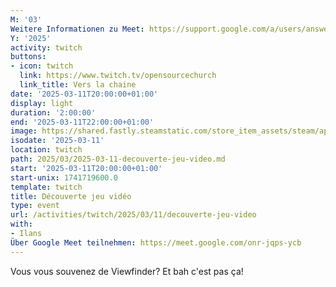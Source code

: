 ```yaml
---
M: '03'
Weitere Informationen zu Meet: https://support.google.com/a/users/answer/9282720
Y: '2025'
activity: twitch
buttons:
- icon: twitch
  link: https://www.twitch.tv/opensourcechurch
  link_title: Vers la chaine
date: '2025-03-11T20:00:00+01:00'
display: light
duration: '2:00:00'
end: '2025-03-11T22:00:00+01:00'
image: https://shared.fastly.steamstatic.com/store_item_assets/steam/apps/1521360/a52c402ddeb676fa8cafdf6d59d18a4c0009c32b/capsule_616x353.jpg?t=1741276517
isodate: '2025-03-11'
location: twitch
path: 2025/03/2025-03-11-decouverte-jeu-video.md
start: '2025-03-11T20:00:00+01:00'
start-unix: 1741719600.0
template: twitch
title: Découverte jeu vidéo
type: event
url: /activities/twitch/2025/03/11/decouverte-jeu-video
with:
- Ilans
Über Google Meet teilnehmen: https://meet.google.com/onr-jqps-ycb
---
```

Vous vous souvenez de Viewfinder? Et bah c'est pas ça!